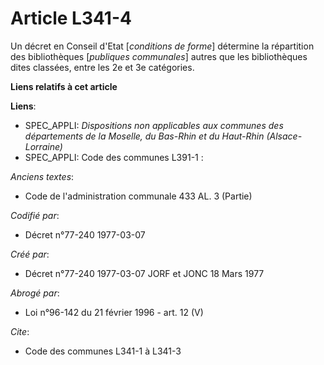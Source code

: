 # Article L341-4

Un décret en Conseil d'Etat [*conditions de forme*] détermine la répartition des bibliothèques [*publiques communales*]
autres que les bibliothèques dites classées, entre les 2e et 3e catégories.

**Liens relatifs à cet article**

**Liens**:

  - SPEC_APPLI: *Dispositions non applicables aux communes des départements de la Moselle, du Bas-Rhin et du Haut-Rhin (Alsace-Lorraine)*
  - SPEC_APPLI: Code des communes L391-1 :

_Anciens textes_:

  - Code de l'administration communale 433 AL. 3 (Partie)

_Codifié par_:

  - Décret n°77-240 1977-03-07

_Créé par_:

  - Décret n°77-240 1977-03-07 JORF et JONC 18 Mars 1977

_Abrogé par_:

  - Loi n°96-142 du 21 février 1996 - art. 12 (V)

_Cite_:

  - Code des communes L341-1 à L341-3
